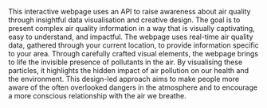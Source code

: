 This interactive webpage uses an API to raise awareness about air quality through insightful data visualisation and creative design. The goal is to present complex air quality information in a way that is visually captivating, easy to understand, and impactful. The webpage uses real-time air quality data, gathered through your current location, to provide information specific to your area. Through carefully crafted visual elements, the webpage brings to life the invisible presence of pollutants in the air. By visualising these particles, it highlights the hidden impact of air pollution on our health and the environment. This design-led approach aims to make people more aware of the often overlooked dangers in the atmosphere and to encourage a more conscious relationship with the air we breathe.
